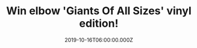 ---
campaign-uuid: "c-b0e7d6b6-4ae2-43b9-9e9f-9f37c5a1797b"
type: "Competition"
category: "Music"
date: "2019-10-16T06:00:00.000Z"
end-date: "2019-12-16T23:59:00.000Z"
disable-form: false
is_promoted: true
has_entry_page: true
title: "Win elbow 'Giants Of All Sizes' vinyl edition!"
competition-description: "<p>'Giants Of All Sizes' is the eighth studio album by the\
  \ English alternative rock group elbow. This brand new record is an angry, old blue\
  \ lament which finds its salvation in family, friends, the band and new life. It's\
  \ a record that lyrically takes in moments of deep personal loss whilst reflecting\
  \ its times by confronting head-on the spectres of injustice and division not just\
  \ in the UK but across the world. It is a record that could only have been made\
  \ in the 21st Century.</p>\n<p>We are giving away a copy of elbow's brand new album\
  \ on vinyl edition to one lucky NME AAA member to win. Click below and it could\
  \ be yours!</p>\n"
hero-header: "Win elbow 'Giants Of All Sizes' vinyl edition!"
terms-confirmation: "N/A"
banner-img: "https://assets.expresslyapp.com/asset-a17dbf36-02aa-4f9b-a9b4-d6a91d84da2c.jpg"
logo-left-href: "aaa.nme.com"
logo-left-image: "https://assets.expresslyapp.com/asset-e582bb89-0b3c-407d-a858-f586529a8faa.jpg"
logo-left-title: "NME AAA"
bg-image-hero: "https://assets.expresslyapp.com/asset-bf9373b6-7476-4898-a6e6-ae60792624e6.jpg"
bg-image-first: "https://assets.expresslyapp.com/asset-7f78a99b-03e6-4926-b7cc-05606dab0a86.png"
section1-content: "<p>The eighth studio album by the English alternative rock group\
  \ elbow its finally here. The album was recorded at Hamburg's Clouds Hill Studio,\
  \ The Dairy in Brixton, Studio 604 in Vancouver and Blueprint Studios in Salford,\
  \ with additional recording taking place at various band members' home studios spread\
  \ across Manchester.</p>\n<p>Lead singer and lyricist Guy Garvey describes the album\
  \ as an angry, old blue lament which finds its salvation in family, friends, the\
  \ band and new life. It is a record that lyrically takes in moments of deep personal\
  \ loss whilst reflecting its times by confronting head-on the spectres of injustice\
  \ and division not just in the UK but across the world. It is a record that could\
  \ only have been made in the 21st Century.</p>\n"
entry-title: "Win elbow 'Giants Of All Sizes' vinyl edition!"
entry-content: "<p>Enter the draw to win elbow 'Giants Of All Sizes' vinyl edition\
  \ by completing the form below before 23:59 on the 16th of December 2019.</p>\n"
has-winner: false
prize-description: "elbow 'Giants Of All Sizes' vinyl edition!"
special-conditions: "Multiple entries are allowed up to one every day."
country-restrictions:
- "GB"
---